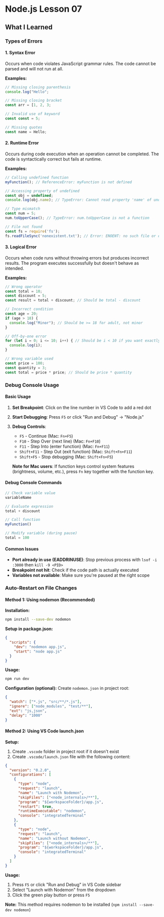 # Node.js Lesson 07

## What I Learned

### Types of Errors

#### 1. Syntax Error
Occurs when code violates JavaScript grammar rules. The code cannot be parsed and will not run at all.

**Examples:**
```javascript
// Missing closing parenthesis
console.log("Hello";

// Missing closing bracket
const arr = [1, 2, 3;

// Invalid use of keyword
const const = 5;

// Missing quotes
const name = Hello;
```

#### 2. Runtime Error
Occurs during code execution when an operation cannot be completed. The code is syntactically correct but fails at runtime.

**Examples:**
```javascript
// Calling undefined function
myFunction(); // ReferenceError: myFunction is not defined

// Accessing property of undefined
const obj = undefined;
console.log(obj.name); // TypeError: Cannot read property 'name' of undefined

// Type mismatch
const num = 5;
num.toUpperCase(); // TypeError: num.toUpperCase is not a function

// File not found
const fs = require('fs');
fs.readFileSync('nonexistent.txt'); // Error: ENOENT: no such file or directory
```

#### 3. Logical Error
Occurs when code runs without throwing errors but produces incorrect results. The program executes successfully but doesn't behave as intended.

**Examples:**
```javascript
// Wrong operator
const total = 10;
const discount = 5;
const result = total + discount; // Should be total - discount

// Incorrect condition
const age = 20;
if (age > 18) {
  console.log("Minor"); // Should be >= 18 for adult, not minor
}

// Off-by-one error
for (let i = 0; i <= 10; i++) { // Should be i < 10 if you want exactly 10 iterations
  console.log(i);
}

// Wrong variable used
const price = 100;
const quantity = 3;
const total = price * price; // Should be price * quantity
```

### Debug Console Usage

#### Basic Usage
1. **Set Breakpoint**: Click on the line number in VS Code to add a red dot
2. **Start Debugging**: Press `F5` or click "Run and Debug" → "Node.js"
3. **Debug Controls**:
   - `F5` - Continue (Mac: `Fn+F5`)
   - `F10` - Step Over (next line) (Mac: `Fn+F10`)
   - `F11` - Step Into (enter function) (Mac: `Fn+F11`)
   - `Shift+F11` - Step Out (exit function) (Mac: `Shift+Fn+F11`)
   - `Shift+F5` - Stop debugging (Mac: `Shift+Fn+F5`)

   **Note for Mac users**: If function keys control system features (brightness, volume, etc.), press `Fn` key together with the function key.

#### Debug Console Commands
```javascript
// Check variable value
variableName

// Evaluate expression
total + discount

// Call function
myFunction()

// Modify variable (during pause)
total = 100
```

#### Common Issues
- **Port already in use (EADDRINUSE)**: Stop previous process with `lsof -i :3000` then `kill -9 <PID>`
- **Breakpoint not hit**: Check if the code path is actually executed
- **Variables not available**: Make sure you're paused at the right scope

### Auto-Restart on File Changes

#### Method 1: Using nodemon (Recommended)

**Installation:**
```bash
npm install --save-dev nodemon
```

**Setup in package.json:**
```json
{
  "scripts": {
    "dev": "nodemon app.js",
    "start": "node app.js"
  }
}
```

**Usage:**
```bash
npm run dev
```

**Configuration (optional):**
Create `nodemon.json` in project root:
```json
{
  "watch": ["*.js", "src/**/*.js"],
  "ignore": ["node_modules", "test/**"],
  "ext": "js,json",
  "delay": "1000"
}
```

#### Method 2: Using VS Code launch.json

**Setup:**
1. Create `.vscode` folder in project root if it doesn't exist
2. Create `.vscode/launch.json` file with the following content:

```json
{
  "version": "0.2.0",
  "configurations": [
    {
      "type": "node",
      "request": "launch",
      "name": "Launch with Nodemon",
      "skipFiles": ["<node_internals>/**"],
      "program": "${workspaceFolder}/app.js",
      "restart": true,
      "runtimeExecutable": "nodemon",
      "console": "integratedTerminal"
    },
    {
      "type": "node",
      "request": "launch",
      "name": "Launch without Nodemon",
      "skipFiles": ["<node_internals>/**"],
      "program": "${workspaceFolder}/app.js",
      "console": "integratedTerminal"
    }
  ]
}
```

**Usage:**
1. Press `F5` or click "Run and Debug" in VS Code sidebar
2. Select "Launch with Nodemon" from the dropdown
3. Click the green play button or press `F5`

**Note:** This method requires nodemon to be installed (`npm install --save-dev nodemon`)
